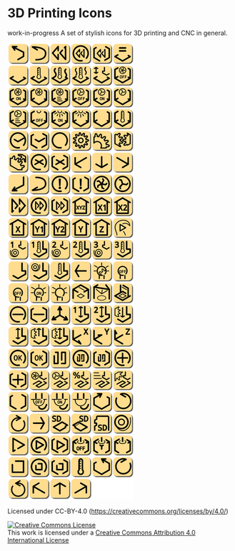 # 3D Printing Icons

work-in-progress
A set of stylish icons for 3D printing and CNC in general.


![preview](preview.png?raw=true "Preview")

Licensed under CC-BY-4.0 (https://creativecommons.org/licenses/by/4.0/)

<a rel="license" href="http://creativecommons.org/licenses/by/4.0/"><img alt="Creative Commons License" style="border-width:0" src="https://i.creativecommons.org/l/by/4.0/88x31.png" /></a><br />This work is licensed under a <a rel="license" href="http://creativecommons.org/licenses/by/4.0/">Creative Commons Attribution 4.0 International License</a>
